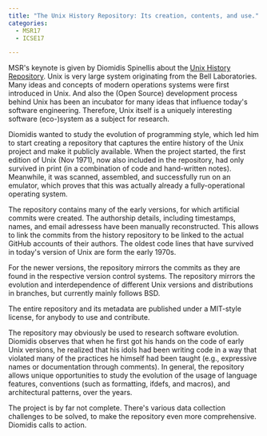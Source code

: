```yaml
---
title: "The Unix History Repository: Its creation, contents, and use."
categories:
  - MSR17
  - ICSE17

---
```


MSR's keynote is given by Diomidis Spinellis about the [Unix History Repository][uhr]. Unix is very large system originating from the Bell Laboratories. Many ideas and concepts of modern operations systems were first introduced in Unix. And also the (Open Source) development process behind Unix has been an incubator for many ideas that influence today's software engineering. Therefore, Unix itself is a uniquely interesting software (eco-)system as a subject for research.

Diomidis wanted to study the evolution of programming style, which led him to start creating a repository that captures the entire history of the Unix project and make it publicly available. When the project started, the first edition of Unix (Nov 1971), now also included in the repository, had only survived in print (in a combination of code and hand-written notes). Meanwhile, it was scanned, assembled, and successfully run on an emulator, which proves that this was actually already a fully-operational operating system.

The repository contains many of the early versions, for which artificial commits were created. The authorship details, including timestamps, names, and email adressess have been manually reconstructed. This allows to link the commits from the history repository to be linked to the actual GitHub accounts of their authors. The oldest code lines that have survived in today's version of Unix are form the early 1970s.

For the newer versions, the repository mirrors the commits as they are found in the respective version control systems. The repository mirrors the evolution and interdependence of different Unix versions and distributions in branches, but currently mainly follows BSD.

The entire repository and its metadata are published under a MIT-style license, for anybody to use and contribute.

The repository may obviously be used to research software evolution. Diomidis observes that when he first got his hands on the code of early Unix versions, he realized that his idols had been writing code in a way that violated many of the practices he himself had been taught (e.g., expressive names or documentation through comments). In general, the repository allows unique opportunities to study the evolution of the usage of language features, conventions (such as formatting, ifdefs, and macros), and architectural patterns, over the years.

The project is by far not complete. There's various data collection challenges to be solved, to make the repository even more comprehensive. Diomidis calls to action.


  [uhr]: https://github.com/dspinellis/unix-history-repo
